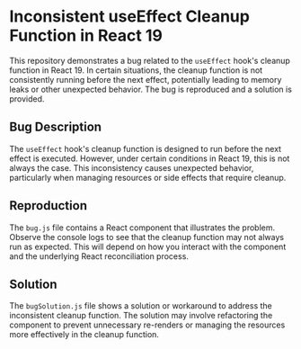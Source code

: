 # Inconsistent useEffect Cleanup Function in React 19

This repository demonstrates a bug related to the `useEffect` hook's cleanup function in React 19.  In certain situations, the cleanup function is not consistently running before the next effect, potentially leading to memory leaks or other unexpected behavior.  The bug is reproduced and a solution is provided.

## Bug Description

The `useEffect` hook's cleanup function is designed to run before the next effect is executed. However, under certain conditions in React 19, this is not always the case. This inconsistency causes unexpected behavior, particularly when managing resources or side effects that require cleanup.

## Reproduction

The `bug.js` file contains a React component that illustrates the problem.  Observe the console logs to see that the cleanup function may not always run as expected.  This will depend on how you interact with the component and the underlying React reconciliation process.

## Solution

The `bugSolution.js` file shows a solution or workaround to address the inconsistent cleanup function. The solution may involve refactoring the component to prevent unnecessary re-renders or managing the resources more effectively in the cleanup function.